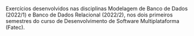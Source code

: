 Exercícios desenvolvidos nas disciplinas Modelagem de Banco de Dados (2022/1) e Banco de Dados Relacional (2022/2), nos dois primeiros semestres do curso de Desenvolvimento de Software Multiplataforma (Fatec).
